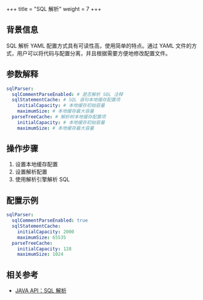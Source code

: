 +++
title = "SQL 解析"
weight = 7
+++

## 背景信息
SQL 解析 YAML 配置方式具有可读性高，使用简单的特点。通过 YAML 文件的方式，用户可以将代码与配置分离，并且根据需要方便地修改配置文件。

## 参数解释

```yaml
sqlParser:
  sqlCommentParseEnabled: # 是否解析 SQL 注释
  sqlStatementCache: # SQL 语句本地缓存配置项
    initialCapacity: # 本地缓存初始容量
    maximumSize: # 本地缓存最大容量
  parseTreeCache: # 解析树本地缓存配置项
    initialCapacity: # 本地缓存初始容量
    maximumSize: # 本地缓存最大容量
```

## 操作步骤

1. 设置本地缓存配置
2. 设置解析配置
3. 使用解析引擎解析 SQL

## 配置示例
```yaml
sqlParser:
  sqlCommentParseEnabled: true
  sqlStatementCache:
    initialCapacity: 2000
    maximumSize: 65535
  parseTreeCache:
    initialCapacity: 128
    maximumSize: 1024
```

## 相关参考
- [JAVA API：SQL 解析](/cn/user-manual/shardingsphere-jdbc/java-api/rules/sql-parser/)
